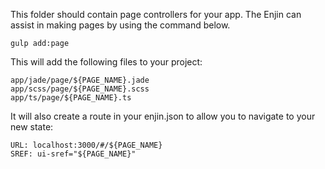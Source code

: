 This folder should contain page controllers for your app.  The Enjin can assist in making pages by using the command below.

```gulp add:page```

This will add the following files to your project:
```
app/jade/page/${PAGE_NAME}.jade
app/scss/page/${PAGE_NAME}.scss
app/ts/page/${PAGE_NAME}.ts
``` 

It will also create a route in your enjin.json to allow you to navigate to your new state:
```
URL: localhost:3000/#/${PAGE_NAME}
SREF: ui-sref="${PAGE_NAME}"
```